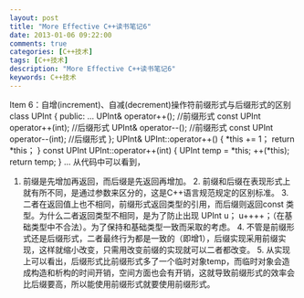 ```yaml
---
layout: post
title: "More Effective C++读书笔记6"
date: 2013-01-06 09:22:00 
comments: true
categories: [C++技术]
tags: [C++技术]
description: "More Effective C++读书笔记6"
keywords: C++技术
---
```


   Item 6：自增(increment)、自减(decrement)操作符前缀形式与后缀形式的区别
 class UPInt
{
public:
    ...
    UPInt& operator++();         //前缀形式
    const UPInt operator++(int); //后缀形式
    UPInt& operator--();         //前缀形式
    const UPInt operator--(int); //后缀形式
};
UPInt& UPInt::operator++()
{
    *this += 1；
    return *this；
}
const UPInt UPInt::operator++(int)
{
    UPInt temp = *this;
    ++(*this);
    return temp;
}
...
  从代码中可以看到，
   1. 前缀是先增加再返回，而后缀是先返回再增加。
    2. 前缀和后缀在表现形式上就有所不同，是通过参数来区分的，这是C++语言规范规定的区别标准。
     3. 二者在返回值上也不相同，前缀形式返回类型的引用，而后缀则返回const 类型。为什么二者返回类型不相同，是为了防止出现 UPInt u； u++++；（在基础类型中不合法）。为了保持和基础类型一致而采取的考虑。
      4. 不管是前缀形式还是后缀形式，二者最终行为都是一致的（即增1），后缀实现采用前缀实现，这样就缩小改变，只需用改变前缀的实现就可以二者都改变。
       5. 从实现上可以看出，后缀形式比前缀形式多了一个临时对象temp，而临时对象会造成构造和析构的时间开销，空间方面也会有开销，这就导致前缀形式的效率会比后缀要高，所以能使用前缀形式就要使用前缀形式。
